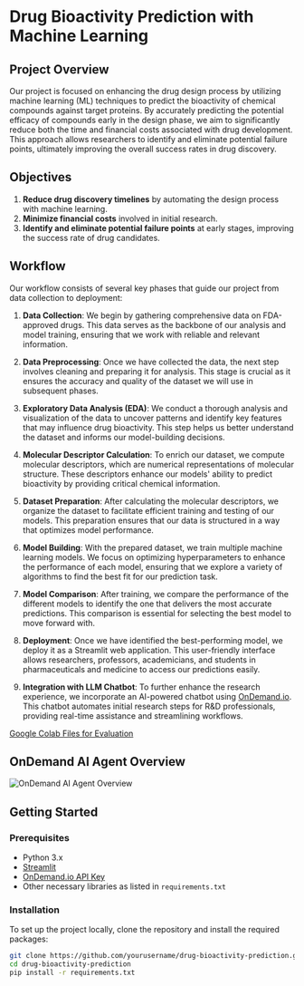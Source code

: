 # Drug Bioactivity Prediction with Machine Learning

## Project Overview
Our project is focused on enhancing the drug design process by utilizing machine learning (ML) techniques to predict the bioactivity of chemical compounds against target proteins. By accurately predicting the potential efficacy of compounds early in the design phase, we aim to significantly reduce both the time and financial costs associated with drug development. This approach allows researchers to identify and eliminate potential failure points, ultimately improving the overall success rates in drug discovery.


## Objectives

1. **Reduce drug discovery timelines** by automating the design process with machine learning.
2. **Minimize financial costs** involved in initial research.
3. **Identify and eliminate potential failure points** at early stages, improving the success rate of drug candidates.


## Workflow

Our workflow consists of several key phases that guide our project from data collection to deployment:

1. **Data Collection**: We begin by gathering comprehensive data on FDA-approved drugs. This data serves as the backbone of our analysis and model training, ensuring that we work with reliable and relevant information.

2. **Data Preprocessing**: Once we have collected the data, the next step involves cleaning and preparing it for analysis. This stage is crucial as it ensures the accuracy and quality of the dataset we will use in subsequent phases.

3. **Exploratory Data Analysis (EDA)**: We conduct a thorough analysis and visualization of the data to uncover patterns and identify key features that may influence drug bioactivity. This step helps us better understand the dataset and informs our model-building decisions.

4. **Molecular Descriptor Calculation**: To enrich our dataset, we compute molecular descriptors, which are numerical representations of molecular structure. These descriptors enhance our models' ability to predict bioactivity by providing critical chemical information.

5. **Dataset Preparation**: After calculating the molecular descriptors, we organize the dataset to facilitate efficient training and testing of our models. This preparation ensures that our data is structured in a way that optimizes model performance.

6. **Model Building**: With the prepared dataset, we train multiple machine learning models. We focus on optimizing hyperparameters to enhance the performance of each model, ensuring that we explore a variety of algorithms to find the best fit for our prediction task.

7. **Model Comparison**: After training, we compare the performance of the different models to identify the one that delivers the most accurate predictions. This comparison is essential for selecting the best model to move forward with.

8. **Deployment**: Once we have identified the best-performing model, we deploy it as a Streamlit web application. This user-friendly interface allows researchers, professors, academicians, and students in pharmaceuticals and medicine to access our predictions easily.

9. **Integration with LLM Chatbot**: To further enhance the research experience, we incorporate an AI-powered chatbot using [OnDemand.io](https://www.ondemand.io). This chatbot automates initial research steps for R&D professionals, providing real-time assistance and streamlining workflows.

[Google Colab Files for Evaluation](https://github.com/ramik0115/Colab_Notebooks_brAInwave_TeamH14)

## OnDemand AI Agent Overview
![OnDemand AI Agent Overview](AI%20Agent%20Architecture%20for%20OnDemand.io.jpg)


## Getting Started

### Prerequisites
- Python 3.x
- [Streamlit](https://streamlit.io/)
- [OnDemand.io API Key](https://ondemand.io/)
- Other necessary libraries as listed in `requirements.txt`

### Installation
To set up the project locally, clone the repository and install the required packages:

```bash
git clone https://github.com/yourusername/drug-bioactivity-prediction.git
cd drug-bioactivity-prediction
pip install -r requirements.txt
